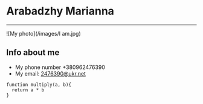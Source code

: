 # **Arabadzhy Marianna**
***
![My photo](/images/I am.jpg)
## **Info about me**
* My phone number
    +380962476390
* My email:
    <2476390@ukr.net>
```
function multiply(a, b){
  return a * b
}
```